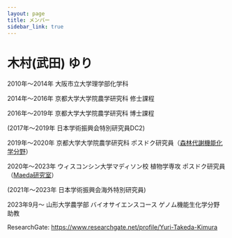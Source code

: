 ```yaml
---
layout: page
title: メンバー
sidebar_link: true
---
```



# **木村(武田) ゆり** 

2010年〜2014年 大阪市立大学理学部化学科 

2014年〜2016年 京都大学大学院農学研究科 修士課程  

2016年〜2019年 京都大学大学院農学研究科 博士課程

  (2017年〜2019年 日本学術振興会特別研究員DC2)

2019年〜2020年 京都大学大学院農学研究科 ポスドク研究員（<a href="https://www.rish.kyoto-u.ac.jp/lmsfpm/">森林代謝機能化学分野</a>）

2020年〜2023年 ウィスコンシン大学マディソン校 植物学専攻 ポスドク研究員（<a href="https://maeda.botany.wisc.edu/wiki/Main_Page">Maeda研究室</a>）

  (2021年〜2023年 日本学術振興会海外特別研究員)

2023年9月〜 山形大学農学部 バイオサイエンスコース ゲノム機能生化学分野 助教

ResearchGate: <a href="https://www.researchgate.net/profile/Yuri-Takeda-Kimura">https://www.researchgate.net/profile/Yuri-Takeda-Kimura</a>


